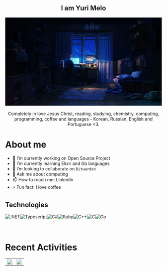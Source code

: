 <h2 align="center">I am Yuri Melo</h2>

<div align="center">
  <img src="/raning.gif"/>
</div>

<p align="center">Completely in love Jesus Christ, reading, studying, chemistry, computing, programming, coffee and languages - Korean, Russian, English and Portuguese <3.</b> </p>

# About me
- 🔭 I’m currently working on Open Source Project
- 🌱 I’m currently learning Elixir and Go languages
- 👯 I’m looking to collaborate on `Bitwarden`
- 💬 Ask me about computing
- 📫 How to reach me: LinkedIn
- ⚡ Fun fact: I love coffee

## Technologies
<img align="left" alt=".NET" height="32px" src="https://img.shields.io/badge/.NET-5C2D91?style=for-the-badge&logo=.net&logoColor=white"/>
<img align="left" alt="Typescript" height="32px" src="https://img.shields.io/badge/TypeScript-007ACC?style=for-the-badge&logo=typescript&logoColor=white"/>
<img align="left" alt="C#" height="32px" src="https://img.shields.io/badge/C%23-239120?style=for-the-badge&logo=c-sharp&logoColor=white">
<img align="left" alt="Ruby" height="32px" src="https://img.shields.io/badge/Elixir-4B275F?style=for-the-badge&logo=elixir&logoColor=#4B275F">
<img align="left" alt="C++" height="32px" src="https://img.shields.io/badge/C%2B%2B-00599C?style=for-the-badge&logo=c%2B%2B&logoColor=white">
<img align="left" alt="C" height="32px" src="https://img.shields.io/badge/C-00599C?style=for-the-badge&logo=c&logoColor=white">
<img align="left" alt="Go" height="32px" src="https://img.shields.io/badge/Go-00ADD8?style=for-the-badge&logo=go&logoColor=white">
<br/>
<br/>
<br/>

# Recent Activities
<center>
<table width-max="100%">
  <tr width-max="100%">
    <td><img width-max="100%" align="left" src="https://github-readme-stats.vercel.app/api/top-langs/?username=yuridsm&langs_count=10&layout=compact&theme=shades-of-purple" /></td>
    <td><img width-max="100%" align="right" src="https://github-readme-stats.vercel.app/api?username=yuridsm&theme=shades-of-purple&show_icons=true&count_private=true&include_all_commits=true&hide_title=true" /></td>
  </tr>  
</table>
</center>
